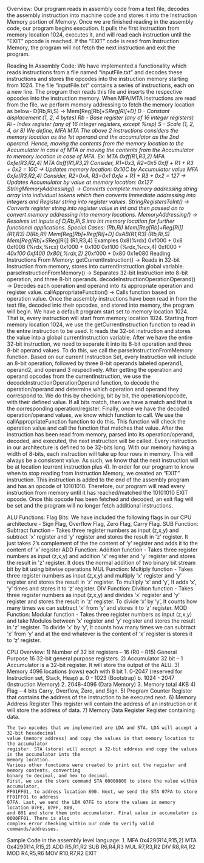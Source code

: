 Overview:
    Our program reads in assembly code from a text file, decodes the assembly instruction into
    machine code and stores it into the Instruction Memory portion of Memory. Once we are finished
    reading in the assembly code, our program begins execution. It pulls the first instruction from
    memory location 1024, executes it, and will read each instruction until the “EXIT” opcode is
    reached. If the “EXIT” code is read from Instruction Memory, the program will not fetch the next
    instruction and exit the program.

Reading In Assembly Code:
    We have implemented a functionality which reads instructions from a file named “inputFile.txt”
    and decodes these instructions and stores the opcodes into the instruction memory starting
    from 1024.
    The file “inputFile.txt” contains a series of instructions, each on a new line. The program then
    reads this file and inserts the respective opcodes into the instruction memory.
    When MFA/MTA instructions are read from the file, we perform memory addressing to fetch the
    memory location as below-
    D(Rb,Ri,S) → Mem[Reg[Rb]+S*Reg[Ri]+D]
    D - Constant displacement (1, 2, 4 bytes)
    Rb - Base register (any of 16 integer registers)
    Ri - Index register (any of 16 integer registers, except %rsp)
    S - Scale (1, 2, 4, or 8)
    We define,
    MFA <complete memory address>
    MTA <complete memory address>
    The above 2 instructions considers the memory location as the 1st operand and the
    accumulator as the 2nd operand. Hence, moving the contents from the memory location to the
    Accumulator in case of MTA or moving the contents from the Accumulator to memory location in
    case of MFA.
    Ex: MTA 0xff(R1,R3,2)
    MFA 0xfe(R3,R2,4)
    MTA 0xff(R1,R3,2)
    Consider, R1=0x3, R2=0x5
    0xff + R1 + R3 + 0x2 = 10C
    → Updates memory location: 0x10C by Accumulator value
    MFA 0xfe(R3,R2,4)
    Consider, R2=0xA, R3=0x1
    0xfe + R1 + R3 + 0x2 = 127
    → Updates Accumulator by value at memory location: 0x127
    StringMemoryAddressing() → Converts complete memory addressing string array into individual
    tokens which then converts Immediate addressing into integers and Register string into register
    values.
    StringRegistersToInt() → Converts register string into register value in int and then passed on to
    convert memory addressing into memory locations.
    MemoryAddressing() → Resolves int inputs of D,Rb,Ri,S into int memory location for further
    functional applications.
    Special Cases:
    (Rb,Ri) Mem[Reg[Rb]+Reg[Ri]] (R1,R3)
    D(Rb,Ri) Mem[Reg[Rb]+Reg[Ri]+D] 0xAB(R1,R3)
    (Rb,Ri,S) Mem[Reg[Rb]+S*Reg[Ri]] (R1,R3,4)
    Examples
    0x8(%rdx) 0xf000 + 0x8 0xf008
    (%rdx,%rcx) 0xf000 + 0x100 0xf100
    (%rdx,%rcx,4) 0xf000 + 4*0x100 0xf400
    0x80(,%rdx,2) 2*0xf000 + 0x80 0x1e080
    Reading Instructions From Memory:
    getCurrentInstruction() → Reads in 32-bit Instruction from memory, stores into currentInstruction
    global variable.
    parseInstructionFromMemory() → Separates 32-bit Instruction into 8-bit operation, and three
    8-bit operands.
    decodeInstructionOperationOperand() → Decodes each operation and operand into its
    appropriate operation and register value.
    callAppropriateFunction() → Calls function based on operation value.
    Once the assembly instructions have been read in from the text file, decoded into their opcodes,
    and stored into memory, the program will begin.
    We have a default program start set to memory location 1024. That is, every instruction will start
    from memory location 1024.
    Starting from memory location 1024, we use the getCurrentInstruction function to read in the
    entire instruction to be used. It reads the 32-bit instruction and stores the value into a global
    currentInstruction variable. After we have the entire 32-bit instruction, we need to separate it into
    its 8-bit operation and three 8-bit operand values.
    To do this, we call the parseInstructionFromMemory function. Based on our current Instruction
    Set, every Instruction will include an 8-bit operation, followed by three 8-bit operands labeled
    operand1, operand2, and operand 3 respectively.
    After getting the operation and operand opcodes from the currentInstruction, we use the
    decodeInstructionOperationOperand function, to decode the operation/operand and determine
    which operation and operand they correspond to. We do this by checking, bit by bit, the
    operation/opcode, with their defined value. If all bits match, then we have a match and that is
    the corresponding operation/register.
    Finally, once we have the decoded operation/operand values, we know which function to call.
    We use the callAppropriateFunction function to do this. This function will check the operation
    value and call the function that matches that value.
    After the instruction has been read from memory, parsed into its operation/operand, decoded,
    and executed, the next instruction will be called. Every instruction in our architecture is defined
    to be 32-bits long. With our memory having a width of 8-bits, each instruction will take up four
    rows in memory. This will always be a consistent value. As such, we know that the next
    instruction will be at location (current instruction plus 4).
    In order for our program to know when to stop reading from Instruction Memory, we created an
    “EXIT” instruction. This instruction is added to the end of the assembly program and has an
    opcode of 10101010. Therefore, our program will read every instruction from memory until it has
    reached/matched the 10101010 EXIT opcode. Once this opcode has been fetched and
    decoded, an exit flag will be set and the program will no longer fetch additional instructions.

ALU Functions:
    Flag Bits: We have included the following flags in our CPU architecture - Sign Flag, Overflow
    Flag, Zero Flag, Carry Flag.
    SUB Function: Subtract function - Takes three register numbers as input (z,x,y) and subtract 'x'
    register and 'y' register and stores the result in 'z' register. It just takes 2’s complement of the the
    content of ‘y’ register and adds it to the content of ‘x’ register
    ADD Function: Addition function - Takes three register numbers as input (z,x,y) and addition 'x'
    register and 'y' register and stores the result in 'z' register. It does the normal addition of two
    binary bit stream bit by bit using bitwise operations
    MUL Function: Multiply function - Takes three register numbers as input (z,x,y) and multiply 'x'
    register and 'y' register and stores the result in 'z' register. To multiply ‘x’ and ‘y’, It adds ‘x’, ‘y’
    times and stores it to ‘z’ register.
    DIV Function: Divition function - Takes three register numbers as input (z,x,y) and divides 'x'
    register and 'y' register and stores the result in 'z' register. To divide ‘x’ by ‘y’, It counts how
    many times we can subtract ‘x’ from ‘y’ and stores it to ‘z’ register.
    MOD Function: Modular function - Takes three register numbers as input (z,x,y) and take
    Modulos between 'x' register and 'y' register and stores the result in 'z' register. To divide ‘x’ by
    ‘y’, It counts how many times we can subtract ‘x’ from ‘y’ and at the end whatever is the content
    of ‘x’ register is stores it to ‘z’ register.

CPU Overview:
    1) Number of 32 bit registers – 16 (R0 – R15) General Purpose
    16 32-bit general purpose registers.
    2) Accumulator 32 bit – 1
    Accumulator is a 32-bit register. It will store the output of the ALU.
    3) Memory 4096 locations (rows) each with 8 bit
      1. 0-2047 (reserved for Instruction set, Stack, Heap)
        a. 0 - 1023 (Bootstrap)
        b. 1024 - 2047 (Instruction Memory)
      2. 2048-4096 (Data Memory)
      3. Memory total 4KB
    4) Flag – 4 bits
      Carry, Overflow, Zero, and Sign.
    5) Program Counter
      Register that contains the address of the instruction to be executed next.
    6) Memory Address Register
      This register will contain the address of an instruction or it will store the address of data.
    7) Memory Data Register
      Register containing data.

    The two opcodes that we implemented are LDA and STA. LDA will accept a 32-bit hexadecimal
    value (memory address) and copy the values in that memory location to the accumulator
    register. STA (store) will accept a 32-bit address and copy the values in the accumulator into the
    memory location.
    Various other functions were created to print out the register and memory contents, converting
    binary to decimal, and hex to decimal.
    First, we use the store command STA 00000800 to store the value within accumulator,
    FF01FF01, to address location 800. Next, we send the STA 07FA to store FF01FF01 to address
    07FA. Last, we send the LDA 07FE to store the values in memory location 07FE, 07FF, 800,
    and 801 and store them into accumulator. Final value in accumulator is 0000FF01. There is also
    complex error checking within our code to verify valid commands/addresses.

Sample Code in the assembly level language:
  1.
    MFA 0x429(R14,R15,2)
    MTA 0x429(R14,R15,2)
    ADD R5,R1,R2
    SUB R6,R4,R3
    MUL R7,R3,R2
    DIV R8,R4,R2
    MOD R4,R5,R6
    MOV R10,R7,R2
    EXIT
 
